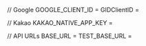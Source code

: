 // Google
GOOGLE_CLIENT_ID = 
GIDClientID =

// Kakao
KAKAO_NATIVE_APP_KEY =

// API URLs
BASE_URL =
TEST_BASE_URL =
